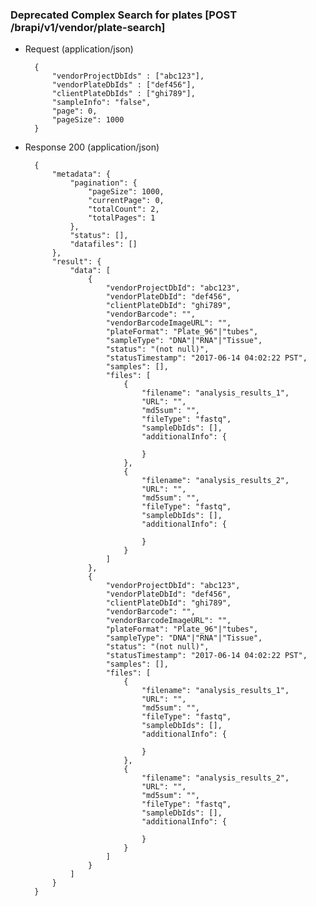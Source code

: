 
###  **Deprecated** Complex Search for plates [POST /brapi/v1/vendor/plate-search] 
+ Request (application/json)

        {
            "vendorProjectDbIds" : ["abc123"],
            "vendorPlateDbIds" : ["def456"],
            "clientPlateDbIds" : ["ghi789"],
            "sampleInfo": "false",
            "page": 0,
            "pageSize": 1000
        }
 
+ Response 200 (application/json)

        {
            "metadata": {
                "pagination": {
                    "pageSize": 1000,
                    "currentPage": 0,
                    "totalCount": 2,
                    "totalPages": 1
                },
                "status": [],
                "datafiles": []
            },
            "result": {
                "data": [
                    {
                        "vendorProjectDbId": "abc123",
                        "vendorPlateDbId": "def456",
                        "clientPlateDbId": "ghi789",
                        "vendorBarcode": "",
                        "vendorBarcodeImageURL": "",
                        "plateFormat": "Plate_96"|"tubes",
                        "sampleType": "DNA"|"RNA"|"Tissue",
                        "status": "(not null)",
                        "statusTimestamp": "2017-06-14 04:02:22 PST",
                        "samples": [],
                        "files": [
                            {
                                "filename": "analysis_results_1",
                                "URL": "",
                                "md5sum": "",
                                "fileType": "fastq",
                                "sampleDbIds": [],
                                "additionalInfo": {
                                    
                                }
                            },
                            {
                                "filename": "analysis_results_2",
                                "URL": "",
                                "md5sum": "",
                                "fileType": "fastq",
                                "sampleDbIds": [],
                                "additionalInfo": {
                                    
                                }
                            }
                        ]
                    },
                    {
                        "vendorProjectDbId": "abc123",
                        "vendorPlateDbId": "def456",
                        "clientPlateDbId": "ghi789",
                        "vendorBarcode": "",
                        "vendorBarcodeImageURL": "",
                        "plateFormat": "Plate_96"|"tubes",
                        "sampleType": "DNA"|"RNA"|"Tissue",
                        "status": "(not null)",
                        "statusTimestamp": "2017-06-14 04:02:22 PST",
                        "samples": [],
                        "files": [
                            {
                                "filename": "analysis_results_1",
                                "URL": "",
                                "md5sum": "",
                                "fileType": "fastq",
                                "sampleDbIds": [],
                                "additionalInfo": {
                                    
                                }
                            },
                            {
                                "filename": "analysis_results_2",
                                "URL": "",
                                "md5sum": "",
                                "fileType": "fastq",
                                "sampleDbIds": [],
                                "additionalInfo": {
                                    
                                }
                            }
                        ]
                    }
                ]
            }
        }
